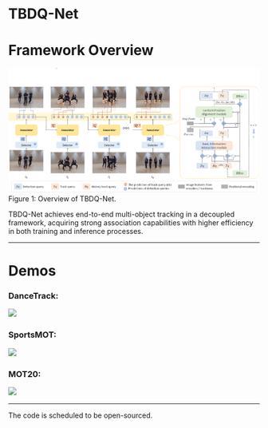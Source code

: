 # TBDQ-Net



# Framework Overview

<img src="./assets/framework.png" width="1000"/>
Figure 1: Overview of TBDQ-Net.

TBDQ-Net achieves end-to-end multi-object tracking in a decoupled framework, acquiring strong association capabilities with higher efficiency in both training and inference processes.

---

# Demos

### DanceTrack: 
<img src="./assets/dance.gif" width="600"/>

### SportsMOT: 
<img src="./assets/sports-compressed.gif" width="600"/>

### MOT20: 
<img src="./assets/mot20_compressed.gif" width="600"/>


---


The code is scheduled to be open-sourced.

